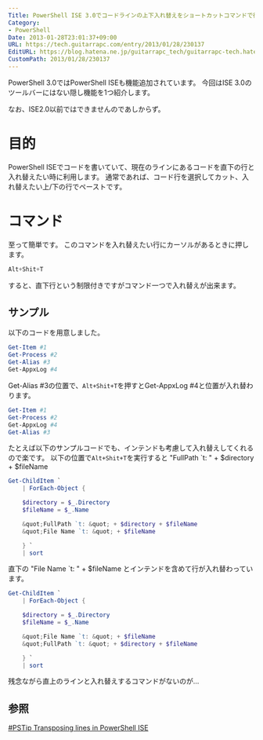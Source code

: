 ```yaml
---
Title: PowerShell ISE 3.0でコードラインの上下入れ替えをショートカットコマンドで行いたい
Category:
- PowerShell
Date: 2013-01-28T23:01:37+09:00
URL: https://tech.guitarrapc.com/entry/2013/01/28/230137
EditURL: https://blog.hatena.ne.jp/guitarrapc_tech/guitarrapc-tech.hatenablog.com/atom/entry/11696248318757675309
CustomPath: 2013/01/28/230137
---
```


PowerShell 3.0ではPowerShell ISEも機能追加されています。
今回はISE 3.0のツールバーにはない隠し機能を1つ紹介します。

なお、ISE2.0以前ではできませんのであしからず。



# 目的
PowerShell ISEでコードを書いていて、現在のラインにあるコードを直下の行と入れ替えたい時に利用します。
通常であれば、コード行を選択してカット、入れ替えたい上/下の行でペーストです。

# コマンド
至って簡単です。
このコマンドを入れ替えたい行にカーソルがあるときに押します。
```ps1
Alt+Shit+T
```

すると、直下行という制限付きですがコマンド一つで入れ替えが出来ます。

## サンプル
以下のコードを用意しました。
```ps1
Get-Item #1
Get-Process #2
Get-Alias #3
Get-AppxLog #4
```


Get-Alias #3の位置で、`Alt+Shit+T`を押すとGet-AppxLog #4と位置が入れ替わります。
```ps1
Get-Item #1
Get-Process #2
Get-AppxLog #4
Get-Alias #3
```


たとえば以下のサンプルコードでも、インテンドも考慮して入れ替えしてくれるので楽です。
以下の位置で`Alt+Shit+T`を実行すると
    "FullPath `t: " + $directory + $fileName
```ps1
Get-ChildItem `
    | ForEach-Object {

    $directory = $_.Directory
    $fileName = $_.Name

    &quot;FullPath `t: &quot; + $directory + $fileName
    &quot;File Name `t: &quot; + $fileName

    } `
    | sort
```

直下の
    "File Name `t: " + $fileName
とインテンドを含めて行が入れ替わっています。
```ps1
Get-ChildItem `
    | ForEach-Object {

    $directory = $_.Directory
    $fileName = $_.Name

    &quot;File Name `t: &quot; + $fileName
    &quot;FullPath `t: &quot; + $directory + $fileName

    } `
    | sort
```


残念ながら直上のラインと入れ替えするコマンドがないのが…

## 参照
<a href="http://www.powershellmagazine.com/2013/01/28/pstip-transposing-lines-in-powershell-ise/?utm_source=feedburner&amp;utm_medium=feed&amp;utm_campaign=Feed%3A+PowershellMagazine+%28PowerShell+Magazine%29" target="_blank">#PSTip Transposing lines in PowerShell ISE</a>
